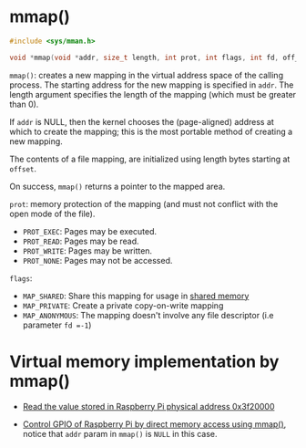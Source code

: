 # mmap()

```c
#include <sys/mman.h>

void *mmap(void *addr, size_t length, int prot, int flags, int fd, off_t offset);
```

``mmap()``: creates a new mapping in the virtual address space of the calling process. The starting address for the new mapping is specified in ``addr``.  The length argument specifies the length of the mapping (which must be greater than 0).

If ``addr`` is NULL, then the kernel chooses the (page-aligned) address at which to create the mapping; this is the most portable method of creating a new mapping.

The contents of a file mapping, are initialized using length bytes starting at ``offset``.

On success, ``mmap()`` returns a pointer to the mapped area.

``prot``: memory protection of the mapping (and must not conflict with the open mode of the file).

*  ``PROT_EXEC``: Pages may be executed.
* ``PROT_READ``: Pages may be read.
* ``PROT_WRITE``: Pages may be written.
* ``PROT_NONE``: Pages may not be accessed.

``flags``:

* ``MAP_SHARED``: Share this mapping for usage in [shared memory](https://github.com/TranPhucVinh/C/tree/master/Physical%20layer/Process/Shared%20memory)
* ``MAP_PRIVATE``: Create a private copy-on-write mapping
* ``MAP_ANONYMOUS``: The mapping doesn't involve any file descriptor (i.e parameter ``fd =-1``)

# Virtual memory implementation by mmap()

* [Read the value stored in Raspberry Pi physical address 0x3f20000](https://github.com/TranPhucVinh/Raspberry-Pi-C/blob/main/Physical%20layer/Direct%20register%20access.md#mmap)

* [Control GPIO of Raspberry Pi by direct memory access using mmap()](https://github.com/TranPhucVinh/Raspberry-Pi-C/blob/main/Physical%20layer/GPIO/direct_register_access_control_gpio.c), notice that ``addr`` param in ``mmap()`` is ``NULL`` in this case.
